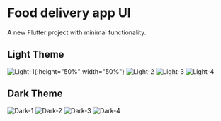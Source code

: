# Food delivery app UI

A new Flutter project with minimal functionality.

## Light Theme

![Light-1](https://user-images.githubusercontent.com/70979306/149567698-92dfc584-b105-458a-8be0-886478057881.jpg){:height="50%" width="50%"}
![Light-2](https://user-images.githubusercontent.com/70979306/149567751-45299b9e-4c68-417d-86b7-e57b0b209264.jpg)
![Light-3](https://user-images.githubusercontent.com/70979306/149567768-e16802a5-67bf-4183-a109-3955f4052092.jpg)
![Light-4](https://user-images.githubusercontent.com/70979306/149567784-2f58a6f2-b74e-442c-bc35-33f57b902bb2.jpg)

## Dark Theme

![Dark-1](https://user-images.githubusercontent.com/70979306/149567840-8fc8315a-266f-421f-a965-12e026e12010.jpg)
![Dark-2](https://user-images.githubusercontent.com/70979306/149567851-142c7303-0686-4ab7-8287-c4e971e7744a.jpg)
![Dark-3](https://user-images.githubusercontent.com/70979306/149567862-0ca991a1-9ed5-45f1-8ddf-859f72c1beaa.jpg)
![Dark-4](https://user-images.githubusercontent.com/70979306/149567873-df6635ed-90e7-4d6e-8191-b080f4ead556.jpg)
